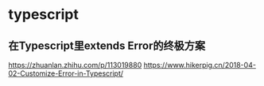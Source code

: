 # typescript

## 在Typescript里extends Error的终极方案

https://zhuanlan.zhihu.com/p/113019880
https://www.hikerpig.cn/2018-04-02-Customize-Error-in-Typescript/
